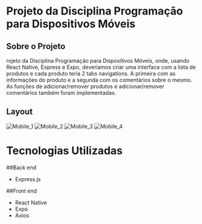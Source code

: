 # Projeto da Disciplina Programação para Dispositivos Móveis

## Sobre o Projeto
rojeto da Disciplina Programação para Dispositivos Móveis, onde, usando React Native, Express e Expo, deveriamos criar uma interface com a lista de produtos e cada produto teria 2 tabs navigations. A primeira com as informações do produto e a segunda com os comentários sobre o mesmo. As funções de adicionar/remover produtos e adicionar/remover  comentários também foram implementadas.

## Layout
![Mobile_1](https://github.com/mauassenco/assets/blob/main/Captura%20de%20tela%202021-05-02%20201708.png) ![Mobile_2](https://github.com/mauassenco/assets/blob/main/Captura%20de%20tela%202021-05-02%20201728.png) ![Mobile_3](https://github.com/mauassenco/assets/blob/main/Captura%20de%20tela%202021-05-02%20201744.png) ![Mobile_4](https://github.com/mauassenco/assets/blob/main/Captura%20de%20tela%202021-05-02%20201803.png)

# Tecnologias Utilizadas
##Back end
- Express.js

##Front end
- React Native
- Expo
- Axios
